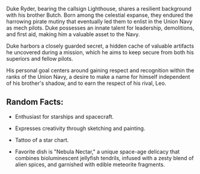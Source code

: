 Duke Ryder, bearing the callsign Lighthouse, shares a resilient background with his brother Butch. Born among the celestial expanse, they endured the harrowing pirate mutiny that eventually led them to enlist in the Union Navy as mech pilots. Duke possesses an innate talent for leadership, demolitions, and first aid, making him a valuable asset to the Navy.

Duke harbors a closely guarded secret, a hidden cache of valuable artifacts he uncovered during a mission, which he aims to keep secure from both his superiors and fellow pilots.

His personal goal centers around gaining respect and recognition within the ranks of the Union Navy, a desire to make a name for himself independent of his brother's shadow, and to earn the respect of his rival, Leo.

## Random Facts:

- Enthusiast for starships and spacecraft.

- Expresses creativity through sketching and painting.

- Tattoo of a star chart.

- Favorite dish is "Nebula Nectar," a unique space-age delicacy that combines bioluminescent jellyfish tendrils, infused with a zesty blend of alien spices, and garnished with edible meteorite fragments. 
